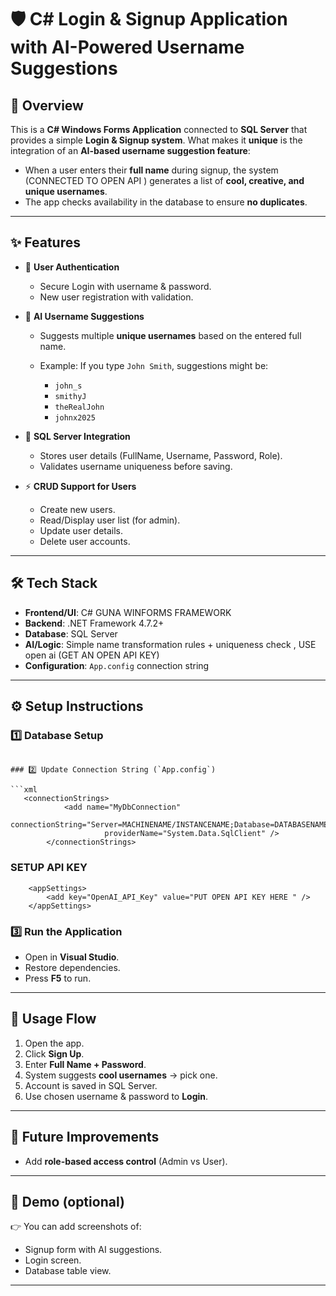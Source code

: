 

# 🛡️ C# Login & Signup Application with AI-Powered Username Suggestions

## 📌 Overview

This is a **C# Windows Forms Application** connected to **SQL Server** that provides a simple **Login & Signup system**.
What makes it **unique** is the integration of an **AI-based username suggestion feature**:

* When a user enters their **full name** during signup, the system (CONNECTED TO OPEN API ) generates a list of **cool, creative, and unique usernames**.
* The app checks availability in the database to ensure **no duplicates**.

---

## ✨ Features

* 🔐 **User Authentication**

  * Secure Login with username & password.
  * New user registration with validation.

* 🧠 **AI Username Suggestions**

  * Suggests multiple **unique usernames** based on the entered full name.
  * Example: If you type `John Smith`, suggestions might be:

    * `john_s`
    * `smithyJ`
    * `theRealJohn`
    * `johnx2025`

* 💾 **SQL Server Integration**

  * Stores user details (FullName, Username, Password, Role).
  * Validates username uniqueness before saving.

* ⚡ **CRUD Support for Users**

  * Create new users.
  * Read/Display user list (for admin).
  * Update user details.
  * Delete user accounts.

---

## 🛠️ Tech Stack

* **Frontend/UI**: C# GUNA WINFORMS FRAMEWORK
* **Backend**: .NET Framework 4.7.2+
* **Database**: SQL Server
* **AI/Logic**: Simple name transformation rules + uniqueness check , USE open ai (GET AN OPEN API KEY)
* **Configuration**: `App.config` connection string

---

## ⚙️ Setup Instructions

### 1️⃣ Database Setup


```

### 2️⃣ Update Connection String (`App.config`)

```xml
   <connectionStrings>
			<add name="MyDbConnection"
					 connectionString="Server=MACHINENAME/INSTANCENAME;Database=DATABASENAME;Trusted_Connection=True;TrustServerCertificate=True"
					 providerName="System.Data.SqlClient" />
		</connectionStrings>
```
### SETUP API KEY 

```
	<appSettings>
		<add key="OpenAI_API_Key" value="PUT OPEN API KEY HERE " />
	</appSettings>
```

### 3️⃣ Run the Application

* Open in **Visual Studio**.
* Restore dependencies.
* Press **F5** to run.

---

## 🚀 Usage Flow

1. Open the app.
2. Click **Sign Up**.
3. Enter **Full Name + Password**.
4. System suggests **cool usernames** → pick one.
5. Account is saved in SQL Server.
6. Use chosen username & password to **Login**.

---

## 🧩 Future Improvements
* Add **role-based access control** (Admin vs User).

---

## 📸 Demo (optional)

👉 You can add screenshots of:

* Signup form with AI suggestions.
* Login screen.
* Database table view.
---

